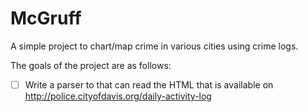McGruff
=======

A simple project to chart/map crime in various cities using crime logs.

The goals of the project are as follows:

- [ ] Write a parser to that can read the HTML that is available on http://police.cityofdavis.org/daily-activity-log